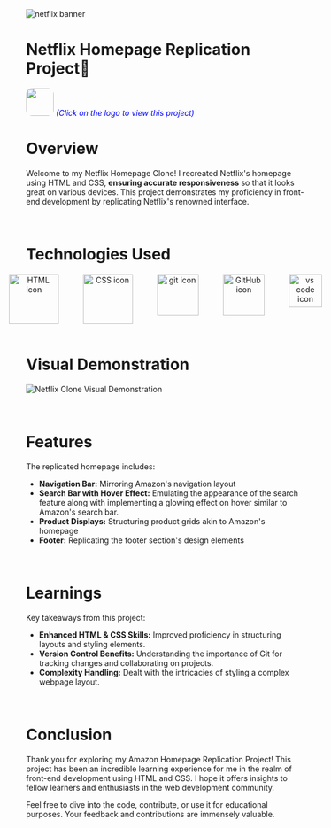 <img src="https://imgur.com/e1hLQ2m.png" alt="netflix banner" >

# Netflix Homepage Replication Project🍿

[<img src="https://cdn4.iconfinder.com/data/icons/logos-and-brands/512/227_Netflix_logo-512.png" width="50" height="50" style="border-radius: 10px;" target="_main">](https://harshilshrma.github.io/Netflix-Clone/) <span style="color:blue">_(Click on the logo to view this project)_</span>

# Overview
Welcome to my Netflix Homepage Clone! I recreated Netflix's homepage using HTML and CSS, <strong>ensuring accurate responsiveness</strong> so that it looks great on various devices. This project demonstrates my proficiency in front-end development by replicating Netflix's renowned interface.

<br>

# Technologies Used

<!-- Technologies Used -->
<div style="text-align: center;">
  <div style="display: flex; justify-content: center; gap: 20px;">
    <img src="https://user-images.githubusercontent.com/25181517/192158954-f88b5814-d510-4564-b285-dff7d6400dad.png" alt="HTML icon" height="90px" title="HTML">
    &nbsp;
    <img src="https://user-images.githubusercontent.com/25181517/183898674-75a4a1b1-f960-4ea9-abcb-637170a00a75.png" alt="CSS icon" height="90px" title="CSS">
    &nbsp;
    <img src="https://user-images.githubusercontent.com/25181517/192108372-f71d70ac-7ae6-4c0d-8395-51d8870c2ef0.png" alt="git icon" height="75px" title="Git">
    &nbsp;
    <img src="https://user-images.githubusercontent.com/25181517/192108374-8da61ba1-99ec-41d7-80b8-fb2f7c0a4948.png" alt="GitHub icon" height="75px" title="GitHub">
    &nbsp;
    <img src="https://user-images.githubusercontent.com/25181517/192108891-d86b6220-e232-423a-bf5f-90903e6887c3.png" alt="vs code icon" height="60px" title="Microsoft Visual Studio">
  </div>
</div>

<br>

# Visual Demonstration
![Netflix Clone Visual Demonstration]()

<br>

# Features
The replicated homepage includes:

<ul>
    <li><strong>Navigation Bar:</strong> Mirroring Amazon's navigation layout</li>
    <li><strong>Search Bar with Hover Effect:</strong> Emulating the appearance of the search feature along with implementing a glowing effect on hover similar to Amazon's search bar.</li>
    <li><strong>Product Displays:</strong> Structuring product grids akin to Amazon's homepage</li>
    <li><strong>Footer:</strong> Replicating the footer section's design elements</li>
</ul>


<br>

# Learnings
Key takeaways from this project:

<ul>
    <li><strong>Enhanced HTML & CSS Skills:</strong> Improved proficiency in structuring layouts and styling elements.</li>
    <li><strong>Version Control Benefits:</strong> Understanding the importance of Git for tracking changes and collaborating on projects.</li>
    <li><strong>Complexity Handling:</strong> Dealt with the intricacies of styling a complex webpage layout.</li>
</ul>

<br>

# Conclusion

Thank you for exploring my Amazon Homepage Replication Project! This project has been an incredible learning experience for me in the realm of front-end development using HTML and CSS. I hope it offers insights to fellow learners and enthusiasts in the web development community.

Feel free to dive into the code, contribute, or use it for educational purposes. Your feedback and contributions are immensely valuable.

<br>

